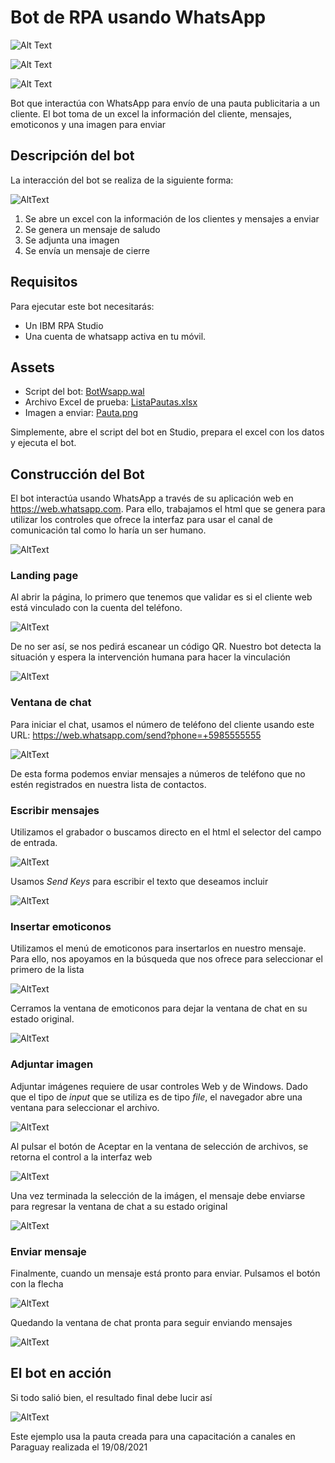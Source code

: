 # Bot de RPA usando WhatsApp

![Alt Text](https://img.shields.io/badge/RPA-v20.12.15-blue.svg?style=plastic&logo=IBM)

![Alt Text](https://img.shields.io/badge/Phase-Release%20v1.0-Green.svg?style=plastic)

![Alt Text](https://img.shields.io/badge/Skill-Beginner-blue.svg?style=plastic&logo=)

Bot que interactúa con WhatsApp para envío de una pauta publicitaria a un cliente. El bot toma de un excel la información del cliente, mensajes, emoticonos y una imagen para enviar

## Descripción del bot

La interacción del bot se realiza de la siguiente forma:

![AltText](images/CallGraph.png)

1. Se abre un excel con la información de los clientes y mensajes a enviar
2. Se genera un mensaje de saludo
3. Se adjunta una imagen
4. Se envía un mensaje de cierre

## Requisitos

Para ejecutar este bot necesitarás:

* Un IBM RPA Studio
* Una cuenta de whatsapp activa en tu móvil.

## Assets

* Script del bot: [BotWsapp.wal](bot/BotWsapp.wal)
* Archivo Excel de prueba: [ListaPautas.xlsx](asset/ListaPautas.xslsx)
* Imagen a enviar: [Pauta.png](asset/Pauta.png)

Simplemente, abre el script del bot en Studio, prepara el excel con los datos y ejecuta el bot.

## Construcción del Bot

El bot interactúa usando WhatsApp a través de su aplicación web en https://web.whatsapp.com. Para ello, trabajamos el html que se genera para utilizar los controles que ofrece la interfaz para usar el canal de comunicación tal como lo haría un ser humano.

![AltText](images/main-sub.png)

### Landing page

Al abrir la página, lo primero que tenemos que validar es si el cliente web está vinculado con la cuenta del teléfono.

![AltText](images/wsapp-landing-page.png)

De no ser así, se nos pedirá escanear un código QR. Nuestro bot detecta la situación y espera la intervención humana para hacer la vinculación

![AltText](images/initWhatsapp-sub.png)

### Ventana de chat

Para iniciar el chat, usamos el número de teléfono del cliente usando este URL: https://web.whatsapp.com/send?phone=+5985555555

![AltText](images/newChatWindow-sub.png)

De esta forma podemos enviar mensajes a números de teléfono que no estén registrados en nuestra lista de contactos.

### Escribir mensajes

Utilizamos el grabador o buscamos directo en el html el selector del campo de entrada.

![AltText](images/wsapp-message-input.png)

Usamos _Send Keys_ para escribir el texto que deseamos incluir

![AltText](images/writeMessage-sub.png)

### Insertar emoticonos

Utilizamos el menú de emoticonos para insertarlos en nuestro mensaje. Para ello, nos apoyamos en la búsqueda que nos ofrece para seleccionar el primero de la lista

![AltText](images/wsapp-emojis-controls.png)

Cerramos la ventana de emoticonos para dejar la ventana de chat en su estado original.

![AltText](images/addEmoji-sub.png)

### Adjuntar imagen

Adjuntar imágenes requiere de usar controles Web y de Windows. Dado que el tipo de _input_ que se utiliza es de tipo _file_, el navegador abre una ventana para seleccionar el archivo.

![AltText](images/wsapp-image-attach.png)

Al pulsar el botón de Aceptar en la ventana de selección de archivos, se retorna el control a la interfaz web

![AltText](images/wsapp-image-send.png)

Una vez terminada la selección de la imágen, el mensaje debe enviarse para regresar la ventana de chat a su estado original

![AltText](images/addImage2Message-sub.png)

### Enviar mensaje

Finalmente, cuando un mensaje está pronto para enviar. Pulsamos el botón con la flecha

![AltText](images/wsapp-message-send.png)

Quedando la ventana de chat pronta para seguir enviando mensajes

![AltText](images/sendMessage-sub.png)

## El bot en acción

Si todo salió bien, el resultado final debe lucir así

![AltText](images/wsapp-resultado.png)

Este ejemplo usa la pauta creada para una capacitación a canales en Paraguay realizada el 19/08/2021

